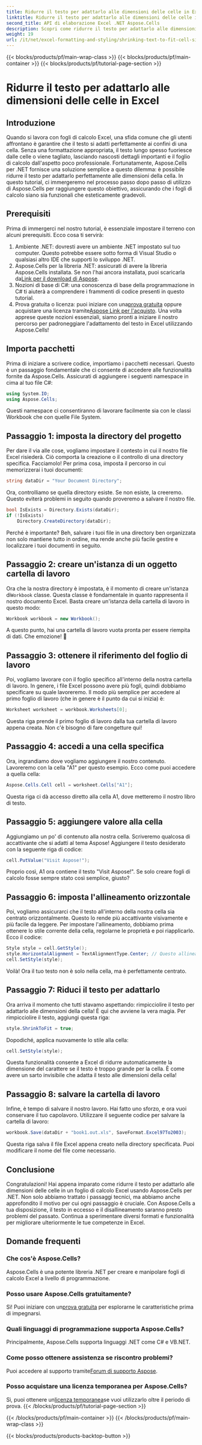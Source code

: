 ```yaml
---
title: Ridurre il testo per adattarlo alle dimensioni delle celle in Excel
linktitle: Ridurre il testo per adattarlo alle dimensioni delle celle in Excel
second_title: API di elaborazione Excel .NET Aspose.Cells
description: Scopri come ridurre il testo per adattarlo alle dimensioni delle celle in Excel usando Aspose.Cells per .NET. Tutorial passo dopo passo incluso. Inizia a ottimizzare i tuoi fogli di calcolo.
weight: 19
url: /it/net/excel-formatting-and-styling/shrinking-text-to-fit-cell-size/
---
```


{{< blocks/products/pf/main-wrap-class >}}
{{< blocks/products/pf/main-container >}}
{{< blocks/products/pf/tutorial-page-section >}}

# Ridurre il testo per adattarlo alle dimensioni delle celle in Excel

## Introduzione
Quando si lavora con fogli di calcolo Excel, una sfida comune che gli utenti affrontano è garantire che il testo si adatti perfettamente ai confini di una cella. Senza una formattazione appropriata, il testo lungo spesso fuoriesce dalle celle o viene tagliato, lasciando nascosti dettagli importanti e il foglio di calcolo dall'aspetto poco professionale. Fortunatamente, Aspose.Cells per .NET fornisce una soluzione semplice a questo dilemma: è possibile ridurre il testo per adattarlo perfettamente alle dimensioni della cella. In questo tutorial, ci immergeremo nel processo passo dopo passo di utilizzo di Aspose.Cells per raggiungere questo obiettivo, assicurando che i fogli di calcolo siano sia funzionali che esteticamente gradevoli. 
## Prerequisiti
Prima di immergerci nel nostro tutorial, è essenziale impostare il terreno con alcuni prerequisiti. Ecco cosa ti servirà:
1. Ambiente .NET: dovresti avere un ambiente .NET impostato sul tuo computer. Questo potrebbe essere sotto forma di Visual Studio o qualsiasi altro IDE che supporti lo sviluppo .NET.
2.  Aspose.Cells per la libreria .NET: assicurati di avere la libreria Aspose.Cells installata. Se non l'hai ancora installata, puoi scaricarla da[Link per il download di Aspose](https://releases.aspose.com/cells/net/).
3. Nozioni di base di C#: una conoscenza di base della programmazione in C# ti aiuterà a comprendere i frammenti di codice presenti in questo tutorial.
4.  Prova gratuita o licenza: puoi iniziare con una[prova gratuita](https://releases.aspose.com/) oppure acquistare una licenza tramite[Aspose Link per l'acquisto](https://purchase.aspose.com/buy).
Una volta apprese queste nozioni essenziali, siamo pronti a iniziare il nostro percorso per padroneggiare l'adattamento del testo in Excel utilizzando Aspose.Cells!
## Importa pacchetti
Prima di iniziare a scrivere codice, importiamo i pacchetti necessari. Questo è un passaggio fondamentale che ci consente di accedere alle funzionalità fornite da Aspose.Cells. Assicurati di aggiungere i seguenti namespace in cima al tuo file C#:
```csharp
using System.IO;
using Aspose.Cells;
```
Questi namespace ci consentiranno di lavorare facilmente sia con le classi Workbook che con quelle File System.
## Passaggio 1: imposta la directory del progetto
Per dare il via alle cose, vogliamo impostare il contesto in cui il nostro file Excel risiederà. Ciò comporta la creazione o il controllo di una directory specifica. Facciamolo!
Per prima cosa, imposta il percorso in cui memorizzerai i tuoi documenti:
```csharp
string dataDir = "Your Document Directory";
```
Ora, controlliamo se quella directory esiste. Se non esiste, la creeremo. Questo eviterà problemi in seguito quando proveremo a salvare il nostro file.
```csharp
bool IsExists = Directory.Exists(dataDir);
if (!IsExists)
    Directory.CreateDirectory(dataDir);
```
Perché è importante? Beh, salvare i tuoi file in una directory ben organizzata non solo mantiene tutto in ordine, ma rende anche più facile gestire e localizzare i tuoi documenti in seguito.
## Passaggio 2: creare un'istanza di un oggetto cartella di lavoro
 Ora che la nostra directory è impostata, è il momento di creare un'istanza di`Workbook` classe. Questa classe è fondamentale in quanto rappresenta il nostro documento Excel.
Basta creare un'istanza della cartella di lavoro in questo modo:
```csharp
Workbook workbook = new Workbook();
```
A questo punto, hai una cartella di lavoro vuota pronta per essere riempita di dati. Che emozione! 🎉
## Passaggio 3: ottenere il riferimento del foglio di lavoro
Poi, vogliamo lavorare con il foglio specifico all'interno della nostra cartella di lavoro. In genere, i file Excel possono avere più fogli, quindi dobbiamo specificare su quale lavoreremo.
Il modo più semplice per accedere al primo foglio di lavoro (che in genere è il punto da cui si inizia) è:
```csharp
Worksheet worksheet = workbook.Worksheets[0];
```
Questa riga prende il primo foglio di lavoro dalla tua cartella di lavoro appena creata. Non c'è bisogno di fare congetture qui!
## Passaggio 4: accedi a una cella specifica
Ora, ingrandiamo dove vogliamo aggiungere il nostro contenuto. Lavoreremo con la cella "A1" per questo esempio.
Ecco come puoi accedere a quella cella:
```csharp
Aspose.Cells.Cell cell = worksheet.Cells["A1"];
```
Questa riga ci dà accesso diretto alla cella A1, dove metteremo il nostro libro di testo.
## Passaggio 5: aggiungere valore alla cella
Aggiungiamo un po' di contenuto alla nostra cella. Scriveremo qualcosa di accattivante che si adatti al tema Aspose!
Aggiungere il testo desiderato con la seguente riga di codice:
```csharp
cell.PutValue("Visit Aspose!");
```
Proprio così, A1 ora contiene il testo "Visit Aspose!". Se solo creare fogli di calcolo fosse sempre stato così semplice, giusto?
## Passaggio 6: imposta l'allineamento orizzontale
Poi, vogliamo assicurarci che il testo all'interno della nostra cella sia centrato orizzontalmente. Questo lo rende più accattivante visivamente e più facile da leggere.
Per impostare l'allineamento, dobbiamo prima ottenere lo stile corrente della cella, regolarne le proprietà e poi riapplicarlo. Ecco il codice:
```csharp
Style style = cell.GetStyle();
style.HorizontalAlignment = TextAlignmentType.Center; // Questo allinea il testo al centro
cell.SetStyle(style);
```
Voilà! Ora il tuo testo non è solo nella cella, ma è perfettamente centrato.
## Passaggio 7: Riduci il testo per adattarlo
Ora arriva il momento che tutti stavamo aspettando: rimpicciolire il testo per adattarlo alle dimensioni della cella! È qui che avviene la vera magia.
Per rimpicciolire il testo, aggiungi questa riga:
```csharp
style.ShrinkToFit = true;
```
Dopodiché, applica nuovamente lo stile alla cella:
```csharp
cell.SetStyle(style);
```
Questa funzionalità consente a Excel di ridurre automaticamente la dimensione del carattere se il testo è troppo grande per la cella. È come avere un sarto invisibile che adatta il testo alle dimensioni della cella!
## Passaggio 8: salvare la cartella di lavoro
Infine, è tempo di salvare il nostro lavoro. Hai fatto uno sforzo, e ora vuoi conservare il tuo capolavoro.
Utilizzare il seguente codice per salvare la cartella di lavoro:
```csharp
workbook.Save(dataDir + "book1.out.xls", SaveFormat.Excel97To2003);
```
Questa riga salva il file Excel appena creato nella directory specificata. Puoi modificare il nome del file come necessario.
## Conclusione
Congratulazioni! Hai appena imparato come ridurre il testo per adattarlo alle dimensioni delle celle in un foglio di calcolo Excel usando Aspose.Cells per .NET. Non solo abbiamo trattato i passaggi tecnici, ma abbiamo anche approfondito il motivo per cui ogni passaggio è cruciale. Con Aspose.Cells a tua disposizione, il testo in eccesso e il disallineamento saranno presto problemi del passato. Continua a sperimentare diversi formati e funzionalità per migliorare ulteriormente le tue competenze in Excel.
## Domande frequenti
### Che cos'è Aspose.Cells?  
Aspose.Cells è una potente libreria .NET per creare e manipolare fogli di calcolo Excel a livello di programmazione.
### Posso usare Aspose.Cells gratuitamente?  
 Sì! Puoi iniziare con un[prova gratuita](https://releases.aspose.com/) per esplorarne le caratteristiche prima di impegnarsi.
### Quali linguaggi di programmazione supporta Aspose.Cells?  
Principalmente, Aspose.Cells supporta linguaggi .NET come C# e VB.NET.
### Come posso ottenere assistenza se riscontro problemi?  
 Puoi accedere al supporto tramite[Forum di supporto Aspose](https://forum.aspose.com/c/cells/9).
### Posso acquistare una licenza temporanea per Aspose.Cells?  
 Sì, puoi ottenere un[licenza temporanea](https://purchase.aspose.com/temporary-license/)se vuoi utilizzarlo oltre il periodo di prova.
{{< /blocks/products/pf/tutorial-page-section >}}

{{< /blocks/products/pf/main-container >}}
{{< /blocks/products/pf/main-wrap-class >}}

{{< blocks/products/products-backtop-button >}}
